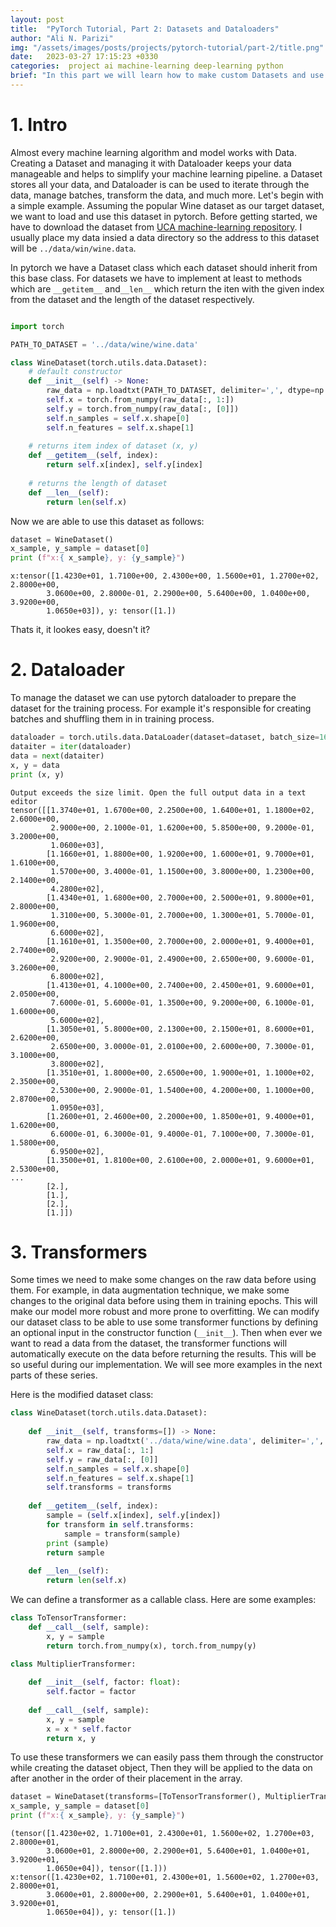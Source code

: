 ```yaml
---
layout: post
title:  "PyTorch Tutorial, Part 2: Datasets and Dataloaders"
author: "Ali N. Parizi"
img: "/assets/images/posts/projects/pytorch-tutorial/part-2/title.png"
date:   2023-03-27 17:15:23 +0330
categories:  project ai machine-learning deep-learning python
brief: "In this part we will learn how to make custom Datasets and use DataLoader in PyTorch."
---
```


# 1. Intro

Almost every machine learning algorithm and model works with Data. Creating a Dataset and managing it with Dataloader keeps your data manageable and helps to simplify your machine learning pipeline. a Dataset stores all your data, and Dataloader is can be used to iterate through the data, manage batches, transform the data, and much more. Let's begin with a simple example. Assuming the popular Wine dataset as our target dataset, we want to load and use this dataset in pytorch. Before getting started, we have to download the dataset from [UCA machine-learning repository](https://archive.ics.uci.edu/ml/datasets/wine). I usually place my data insied a data directory so the address to this dataset will be `../data/win/wine.data`.

In pytorch we have a Dataset class which each dataset should inherit from this base class. For datasets we have to implement at least to methods which are `__getitem__` and`__len__` which return the iten with the given index from the dataset and the length of the dataset respectively.

```python

import torch

PATH_TO_DATASET = '../data/wine/wine.data'

class WineDataset(torch.utils.data.Dataset):
    # default constructor
    def __init__(self) -> None:
        raw_data = np.loadtxt(PATH_TO_DATASET, delimiter=',', dtype=np.float32)
        self.x = torch.from_numpy(raw_data[:, 1:])
        self.y = torch.from_numpy(raw_data[:, [0]])
        self.n_samples = self.x.shape[0]
        self.n_features = self.x.shape[1]
    
    # returns item index of dataset (x, y)
    def __getitem__(self, index):
        return self.x[index], self.y[index]
    
    # returns the length of dataset
    def __len__(self):
        return len(self.x)
```

Now we are able to use this dataset as follows:

```python
dataset = WineDataset()
x_sample, y_sample = dataset[0]
print (f"x:{ x_sample}, y: {y_sample}")
```

```output
x:tensor([1.4230e+01, 1.7100e+00, 2.4300e+00, 1.5600e+01, 1.2700e+02, 2.8000e+00,
        3.0600e+00, 2.8000e-01, 2.2900e+00, 5.6400e+00, 1.0400e+00, 3.9200e+00,
        1.0650e+03]), y: tensor([1.])
```

Thats it, it lookes easy, doesn't it?

# 2. Dataloader
To manage the dataset we can use pytorch dataloader to prepare the dataset for the training process. For example it's responsible for creating batches and shuffling them in in training process.

```python
dataloader = torch.utils.data.DataLoader(dataset=dataset, batch_size=16, shuffle=True, num_workers=2)
dataiter = iter(dataloader)
data = next(dataiter)
x, y = data
print (x, y)
```

```output
Output exceeds the size limit. Open the full output data in a text editor
tensor([[1.3740e+01, 1.6700e+00, 2.2500e+00, 1.6400e+01, 1.1800e+02, 2.6000e+00,
         2.9000e+00, 2.1000e-01, 1.6200e+00, 5.8500e+00, 9.2000e-01, 3.2000e+00,
         1.0600e+03],
        [1.1660e+01, 1.8800e+00, 1.9200e+00, 1.6000e+01, 9.7000e+01, 1.6100e+00,
         1.5700e+00, 3.4000e-01, 1.1500e+00, 3.8000e+00, 1.2300e+00, 2.1400e+00,
         4.2800e+02],
        [1.4340e+01, 1.6800e+00, 2.7000e+00, 2.5000e+01, 9.8000e+01, 2.8000e+00,
         1.3100e+00, 5.3000e-01, 2.7000e+00, 1.3000e+01, 5.7000e-01, 1.9600e+00,
         6.6000e+02],
        [1.1610e+01, 1.3500e+00, 2.7000e+00, 2.0000e+01, 9.4000e+01, 2.7400e+00,
         2.9200e+00, 2.9000e-01, 2.4900e+00, 2.6500e+00, 9.6000e-01, 3.2600e+00,
         6.8000e+02],
        [1.4130e+01, 4.1000e+00, 2.7400e+00, 2.4500e+01, 9.6000e+01, 2.0500e+00,
         7.6000e-01, 5.6000e-01, 1.3500e+00, 9.2000e+00, 6.1000e-01, 1.6000e+00,
         5.6000e+02],
        [1.3050e+01, 5.8000e+00, 2.1300e+00, 2.1500e+01, 8.6000e+01, 2.6200e+00,
         2.6500e+00, 3.0000e-01, 2.0100e+00, 2.6000e+00, 7.3000e-01, 3.1000e+00,
         3.8000e+02],
        [1.3510e+01, 1.8000e+00, 2.6500e+00, 1.9000e+01, 1.1000e+02, 2.3500e+00,
         2.5300e+00, 2.9000e-01, 1.5400e+00, 4.2000e+00, 1.1000e+00, 2.8700e+00,
         1.0950e+03],
        [1.2600e+01, 2.4600e+00, 2.2000e+00, 1.8500e+01, 9.4000e+01, 1.6200e+00,
         6.6000e-01, 6.3000e-01, 9.4000e-01, 7.1000e+00, 7.3000e-01, 1.5800e+00,
         6.9500e+02],
        [1.3500e+01, 1.8100e+00, 2.6100e+00, 2.0000e+01, 9.6000e+01, 2.5300e+00,
...
        [2.],
        [1.],
        [2.],
        [1.]])
```

# 3. Transformers

Some times we need to make some changes on the raw data before using them. For example, in data augmentation technique, we make some changes to the original data before using them in training epochs. This will make our model more robust and more prone to overfitting. We can modify our dataset class to be able to use some transformer functions by defining an optional input in the constructor function (`__init__`). Then when ever we want to read a data from the dataset, the transformer functions will automatically execute on the data before returning the results. This will be so useful during our implementation. We will see more examples in the next parts of these series. 

Here is the modified dataset class:

```python
class WineDataset(torch.utils.data.Dataset):
    
    def __init__(self, transforms=[]) -> None:
        raw_data = np.loadtxt('../data/wine/wine.data', delimiter=',', dtype=np.float32)
        self.x = raw_data[:, 1:]
        self.y = raw_data[:, [0]]
        self.n_samples = self.x.shape[0]
        self.n_features = self.x.shape[1]
        self.transforms = transforms
    
    def __getitem__(self, index):
        sample = (self.x[index], self.y[index])
        for transform in self.transforms:
            sample = transform(sample)
        print (sample)
        return sample
    
    def __len__(self):
        return len(self.x)
```

We can define a transformer as a callable class. Here are some examples:

```python
class ToTensorTransformer:
    def __call__(self, sample):
        x, y = sample
        return torch.from_numpy(x), torch.from_numpy(y)

class MultiplierTransformer:
    
    def __init__(self, factor: float):
        self.factor = factor
        
    def __call__(self, sample):
        x, y = sample
        x = x * self.factor
        return x, y
```

To use these transformers we can easily pass them through the constructor while creating the dataset object, Then they will be applied to the data on after another in the order of their placement in the array.

```python
dataset = WineDataset(transforms=[ToTensorTransformer(), MultiplierTransformer(10)])
x_sample, y_sample = dataset[0]
print (f"x:{ x_sample}, y: {y_sample}")
```

```output
(tensor([1.4230e+02, 1.7100e+01, 2.4300e+01, 1.5600e+02, 1.2700e+03, 2.8000e+01,
        3.0600e+01, 2.8000e+00, 2.2900e+01, 5.6400e+01, 1.0400e+01, 3.9200e+01,
        1.0650e+04]), tensor([1.]))
x:tensor([1.4230e+02, 1.7100e+01, 2.4300e+01, 1.5600e+02, 1.2700e+03, 2.8000e+01,
        3.0600e+01, 2.8000e+00, 2.2900e+01, 5.6400e+01, 1.0400e+01, 3.9200e+01,
        1.0650e+04]), y: tensor([1.])
```
